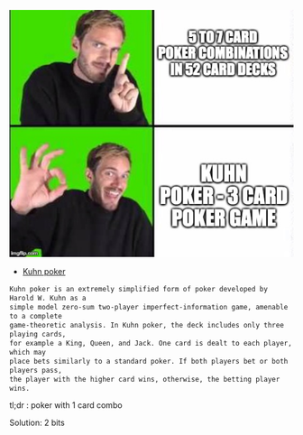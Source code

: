 ![](Kuhnpoker_.jpg)

- [Kuhn poker](https://en.wikipedia.org/wiki/Kuhn_poker)

```
Kuhn poker is an extremely simplified form of poker developed by Harold W. Kuhn as a 
simple model zero-sum two-player imperfect-information game, amenable to a complete 
game-theoretic analysis. In Kuhn poker, the deck includes only three playing cards, 
for example a King, Queen, and Jack. One card is dealt to each player, which may 
place bets similarly to a standard poker. If both players bet or both players pass, 
the player with the higher card wins, otherwise, the betting player wins.
```

tl;dr : poker with 1 card combo

Solution: 2 bits
